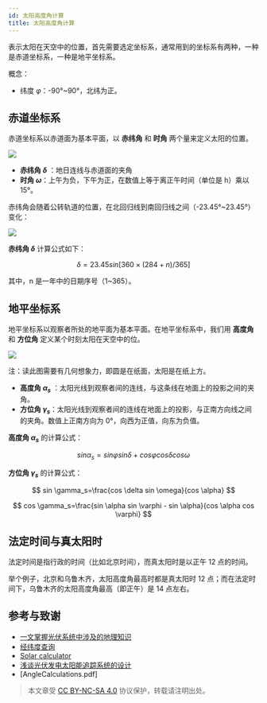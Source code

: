 ```yaml
---
id: 太阳高度角计算
title: 太阳高度角计算
---
```


表示太阳在天空中的位置，首先需要选定坐标系，通常用到的坐标系有两种，一种是赤道坐标系，一种是地平坐标系。

概念：

- 纬度 $\varphi$：-90°~90°，北纬为正。

## 赤道坐标系

赤道坐标系以赤道面为基本平面，以 **赤纬角** 和 **时角** 两个量来定义太阳的位置。

![](https://cos.wiki-power.com/img/20220302221638.png)

- **赤纬角 $\delta$** ：地日连线与赤道面的夹角
- **时角 $\omega$**：上午为负，下午为正，在数值上等于离正午时间（单位是 h）乘以 15°。

赤纬角会随着公转轨道的位置，在北回归线到南回归线之间（-23.45°~23.45°）变化：

![](https://cos.wiki-power.com/img/20220302222024.png)

**赤纬角 $\delta$** 计算公式如下：

$$
\delta =23.45sin[360×(284+n)/365]
$$

其中，n 是一年中的日期序号（1~365）。

## 地平坐标系

地平坐标系以观察者所处的地平面为基本平面。在地平坐标系中，我们用 **高度角** 和 **方位角** 定义某个时刻太阳在天空中的位。

![](https://cos.wiki-power.com/img/20220302222855.png)

注：读此图需要有几何想象力，即圆是在纸面，太阳是在纸上方。

- **高度角 $\alpha_s$** ：太阳光线到观察者间的连线，与这条线在地面上的投影之间的夹角。
- **方位角 $\gamma_s$**：太阳光线到观察者间的连线在地面上的投影，与正南方向线之间的夹角。数值上正南方向为 0°，向西为正值，向东为负值。

**高度角 $\alpha_s$** 的计算公式：

$$
sin \alpha_s =sin \varphi sin \delta+cos \varphi cos\delta cos \omega
$$

**方位角 $\gamma_s$** 的计算公式：

$$
sin \gamma_s=\frac{cos \delta sin \omega}{cos \alpha}
$$

$$
cos \gamma_s=\frac{sin \alpha sin \varphi - sin \alpha}{cos \alpha cos \varphi}
$$

## 法定时间与真太阳时

法定时间是指行政的时间（比如北京时间），而真太阳时是以正午 12 点的时间。

举个例子，北京和乌鲁木齐，太阳高度角最高时都是真太阳时 12 点；而在法定时间下，乌鲁木齐的太阳高度角最高（即正午）是 14 点左右。

## 参考与致谢

- [一文掌握光伏系统中涉及的地理知识](https://mp.weixin.qq.com/s/65Pi-s68-NaP2Qi3Ia3wdA)
- [经纬度查询](https://jingweidu.bmcx.com/)
- [Solar calculator](https://github.com/asheshwor/solar-calculator)
- [浅谈光伏发电太阳能追踪系统的设计](http://www.360doc.com/content/18/0703/13/7941214_767348251.shtml)
- [AngleCalculations.pdf]

> 本文章受 [CC BY-NC-SA 4.0](https://creativecommons.org/licenses/by/4.0/deed.zh) 协议保护，转载请注明出处。

